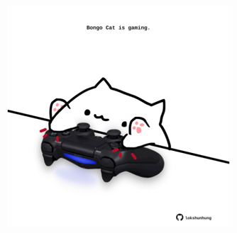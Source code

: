 <!-- built at 10/07/2024, 06:00:39 UTC -->
<p align="center">
  <img width="500" height="500" src="./ReadmeImage.svg">
</p>
